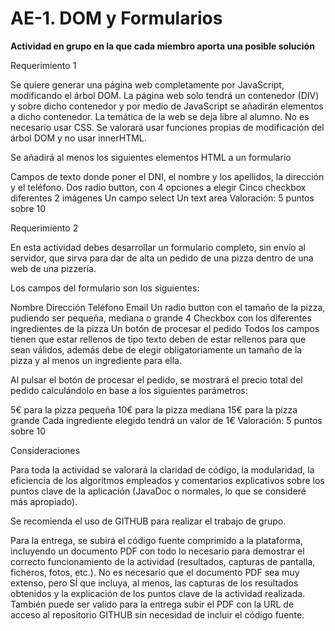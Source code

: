 # AE-1. DOM y Formularios
**Actividad en grupo en la que cada miembro aporta una posible solución**

Requerimiento 1

Se quiere generar una página web completamente por JavaScript, modificando el árbol DOM. La página web solo tendrá un contenedor (DIV) y sobre dicho contenedor y por medio de JavaScript se añadirán elementos a dicho contenedor. La temática de la web se deja libre al alumno. No es necesario usar CSS. Se valorará usar funciones propias de modificación del árbol DOM y no usar innerHTML.

Se añadirá al menos los siguientes elementos HTML a un formulario

Campos de texto donde poner el DNI, el nombre y los apellidos, la dirección y el teléfono.
Dos radio button, con 4 opciones a elegir
Cinco checkbox diferentes
2 imágenes
Un campo select
Un text area
Valoración: 5 puntos sobre 10

Requerimiento 2

En esta actividad debes desarrollar un formulario completo, sin envío al servidor, que sirva para dar de alta un pedido de una pizza dentro de una web de una pizzería.

Los campos del formulario son los siguientes:

Nombre
Dirección
Teléfono
Email
Un radio button con el tamaño de la pizza, pudiendo ser pequeña, mediana o grande
4 Checkbox con los diferentes ingredientes de la pizza
Un botón de procesar el pedido
Todos los campos tienen que estar rellenos de tipo texto deben de estar rellenos para que sean válidos, además debe de elegir obligatoriamente un tamaño de la pizza y al menos un ingrediente para ella.

Al pulsar el botón de procesar el pedido, se mostrará el precio total del pedido calculándolo en base a los siguientes parámetros:

5€ para la pizza pequeña
10€ para la pizza mediana
15€ para la pizza grande
Cada ingrediente elegido tendrá un valor de 1€
Valoración: 5 puntos sobre 10

Consideraciones

Para toda la actividad se valorará la claridad de código, la modularidad, la eficiencia de los algoritmos empleados y comentarios explicativos sobre los puntos clave de la aplicación (JavaDoc o normales, lo que se consideré más apropiado).

Se recomienda el uso de GITHUB para realizar el trabajo de grupo.

Para la entrega, se subirá el código fuente comprimido a la plataforma, incluyendo un documento PDF con todo lo necesario para demostrar el correcto funcionamiento de la actividad (resultados, capturas de pantalla, ficheros, fotos, etc.). No es necesario que el documento PDF sea muy extenso, pero SÍ que incluya, al menos, las capturas de los resultados obtenidos y la explicación de los puntos clave de la actividad realizada. También puede ser valido para la entrega subir el PDF con la URL de acceso al repositorio GITHUB sin necesidad de incluir el código fuente.

